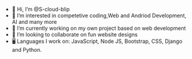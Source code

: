 - 👋 Hi, I’m @S-cloud-blip
- 👀 I’m interested in competetive coding,Web and Andriod Development, AI and many more
- 🌱 I’m currently working on my own project based on web development
- 💞️ I’m looking to collaborate on fun website designs
- 🖥️ Languages I work on: JavaScript, Node JS, Bootstrap, CSS, Django and Python.
<!---
S-cloud-blip/S-cloud-blip is a ✨ special ✨ repository because its `README.md` (this file) appears on your GitHub profile.
You can click the Preview link to take a look at your changes.
--->
